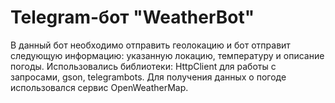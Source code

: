# Telegram-бот "WeatherBot"
В данный бот необходимо отправить геолокацию и бот отправит следующую информацию: указанную локацию, температуру и описание погоды.
Использовались библиотеки: HttpClient для работы с запросами, gson, telegrambots.
Для получения данных о погоде использовался сервис OpenWeatherMap.
